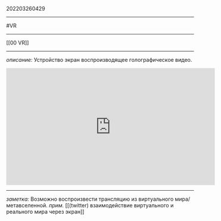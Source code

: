 202203260429
***
#VR 
***
[[00 VR]]
***
*описание:*
Устройство экран воспроизводящее голографическое видео.
<iframe width="560" height="315" src="https://www.youtube.com/embed/EqDU8SpQ-fU" title="YouTube video player" frameborder="0" allow="accelerometer; autoplay; clipboard-write; encrypted-media; gyroscope; picture-in-picture" allowfullscreen></iframe>

***
*заметка:*
Возможно воспроизвести трансляцию из виртуального мира/метавселенной.
*прим.*
[[(twitter) взаимодействие виртуального и реального мира через экран]]
